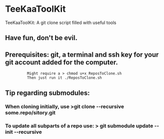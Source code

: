 # TeeKaaToolKit
TeeKaaToolKit: A git clone script filled with useful tools  

## Have fun, don't be evil. 


## Prerequisites: git, a terminal and ssh key for your git account added for the computer. 
              Might require a > chmod u+x ReposToClone.sh
              Then just run it ./ReposToClone.sh

## Tip regarding submodules: 

### When cloning initially, use >git clone --recursive some.repo/sitory.git

### To update all subparts of a repo use: > git submodule update --init --recursive
